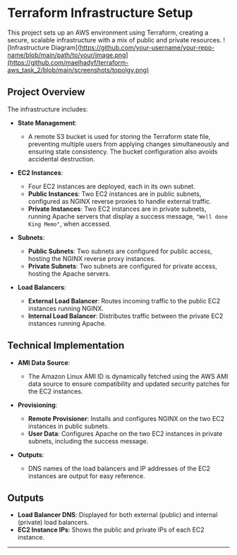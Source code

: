 # Terraform Infrastructure Setup

This project sets up an AWS environment using Terraform, creating a secure, scalable infrastructure with a mix of public and private resources.
![Infrastructure Diagram](https://github.com/your-username/your-repo-name/blob/main/path/to/your/image.png](https://github.com/maelhadyf/terraform-aws_task_2/blob/main/screenshots/topolgy.png)

## Project Overview

The infrastructure includes:

- **State Management**: 
  - A remote S3 bucket is used for storing the Terraform state file, preventing multiple users from applying changes simultaneously and ensuring state consistency. The bucket configuration also avoids accidental destruction.
  
- **EC2 Instances**:
  - Four EC2 instances are deployed, each in its own subnet.
  - **Public Instances**: Two EC2 instances are in public subnets, configured as NGINX reverse proxies to handle external traffic.
  - **Private Instances**: Two EC2 instances are in private subnets, running Apache servers that display a success message, `"Well done King Memo"`, when accessed.
  
- **Subnets**:
  - **Public Subnets**: Two subnets are configured for public access, hosting the NGINX reverse proxy instances.
  - **Private Subnets**: Two subnets are configured for private access, hosting the Apache servers.

- **Load Balancers**:
  - **External Load Balancer**: Routes incoming traffic to the public EC2 instances running NGINX.
  - **Internal Load Balancer**: Distributes traffic between the private EC2 instances running Apache.

## Technical Implementation

- **AMI Data Source**:
  - The Amazon Linux AMI ID is dynamically fetched using the AWS AMI data source to ensure compatibility and updated security patches for the EC2 instances.

- **Provisioning**:
  - **Remote Provisioner**: Installs and configures NGINX on the two EC2 instances in public subnets.
  - **User Data**: Configures Apache on the two EC2 instances in private subnets, including the success message.

- **Outputs**:
  - DNS names of the load balancers and IP addresses of the EC2 instances are output for easy reference.

## Outputs

- **Load Balancer DNS**: Displayed for both external (public) and internal (private) load balancers.
- **EC2 Instance IPs**: Shows the public and private IPs of each EC2 instance.

---
